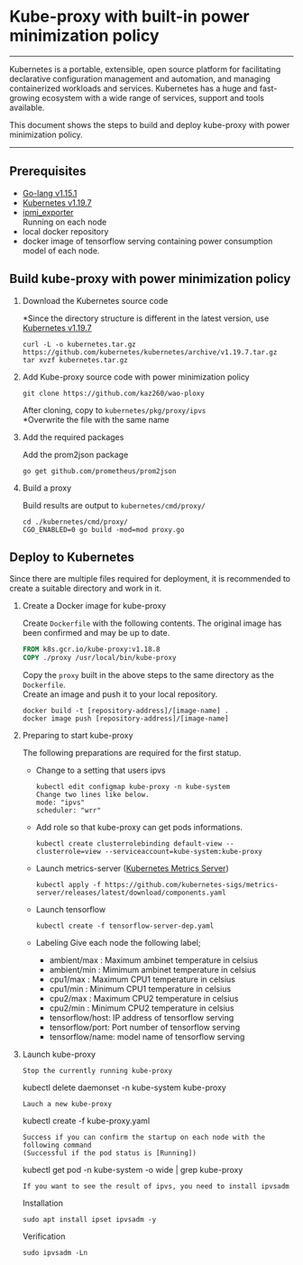 # Kube-proxy with built-in power minimization policy

---

Kubernetes is a portable, extensible, open source platform for facilitating declarative configuration management and automation, and managing containerized workloads and services. Kubernetes has a huge and fast-growing ecosystem with a wide range of services, support and tools available.

This document shows the steps to build and deploy kube-proxy with power minimization policy.

---

## Prerequisites

* [Go-lang v1.15.1](https://golang.org/)
* [Kubernetes v1.19.7](https://github.com/kubernetes/kubernetes/releases/tag/v1.19.7)
* [ipmi_exporter](https://github.com/soundcloud/ipmi_exporter)  
  Running on each node
* local docker repository  
* docker image of tensorflow serving containing power consumption model of each node.  

## Build kube-proxy with power minimization policy

1. Download the Kubernetes source code

    *Since the directory structure is different in the latest version, use [Kubernetes v1.19.7](https://github.com/kubernetes/kubernetes/releases/tag/v1.19.7)
    ```
    curl -L -o kubernetes.tar.gz https://github.com/kubernetes/kubernetes/archive/v1.19.7.tar.gz
    tar xvzf kubernetes.tar.gz
    ```

2. Add Kube-proxy source code with power minimization policy
    ```
    git clone https://github.com/kaz260/wao-ploxy
    ```
    After cloning, copy to `kubernetes/pkg/proxy/ipvs`  
    *Overwrite the file with the same name

3. Add the required packages

    Add the prom2json package
    ```
    go get github.com/prometheus/prom2json
    ```

4. Build a proxy

    Build results are output to `kubernetes/cmd/proxy/`
    ```
    cd ./kubernetes/cmd/proxy/
    CGO_ENABLED=0 go build -mod=mod proxy.go
    ```

## Deploy to Kubernetes

Since there are multiple files required for deployment, it is recommended to create a suitable directory and work in it.

1. Create a Docker image for kube-proxy

    Create `Dockerfile` with the following contents.
    The original image has been confirmed and may be up to date.
    ``` Dockerfile
    FROM k8s.gcr.io/kube-proxy:v1.18.8
    COPY ./proxy /usr/local/bin/kube-proxy
    ```
    Copy the `proxy` built in the above steps to the same directory as the `Dockerfile`.  
    Create an image and push it to your local repository.
    ```
    docker build -t [repository-address]/[image-name] .
    docker image push [repository-address]/[image-name]
    ```

2. Preparing to start kube-proxy

    The following preparations are required for the first statup.
    * Change to a setting that users ipvs
        ```
        kubectl edit configmap kube-proxy -n kube-system
        Change two lines like below.
        mode: "ipvs"
        scheduler: "wrr"
        ```
    * Add role so that kube-proxy can get pods informations.
        ```
        kubectl create clusterrolebinding default-view --clusterrole=view --serviceaccount=kube-system:kube-proxy
        ```
    * Launch metrics-server ([Kubernetes Metrics Server](https://github.com/kubernetes-sigs/metrics-server))
        ```
        kubectl apply -f https://github.com/kubernetes-sigs/metrics-server/releases/latest/download/components.yaml
        ```
    * Launch tensorflow

        ```
        kubectl create -f tensorflow-server-dep.yaml
        ```
    * Labeling
        Give each node the following label;
        * ambient/max : Maximum ambinet temperature in celsius
        * ambient/min : Mimimum ambinet temperature in celsius
        * cpu1/max : Maximum CPU1 temperature in celsius
        * cpu1/min : Minimum CPU1 temperature in celsius
        * cpu2/max : Maximum CPU2 temperature in celsius
        * cpu2/min : Minimum CPU2 temperature in celsius
        * tensorflow/host: IP address of tensorflow serving
        * tensorflow/port: Port number of tensorflow serving
        * tensorflow/name: model name of tensorflow serving

3. Launch kube-proxy

    ```
    Stop the currently running kube-proxy
    ```
    kubectl delete daemonset -n kube-system kube-proxy
    ```
    Lauch a new kube-proxy
    ```
    kubectl create -f kube-proxy.yaml
    ```
    Success if you can confirm the startup on each node with the following command
    (Successful if the pod status is [Running])
    ```
    kubectl get pod -n kube-system -o wide | grep kube-proxy
    ```
    If you want to see the result of ipvs, you need to install ipvsadm
    ```
    Installation
    ```
    sudo apt install ipset ipvsadm -y
    ```
    Verification
    ```
    sudo ipvsadm -Ln
    ```
